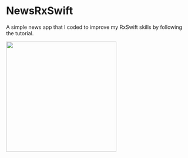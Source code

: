 # NewsRxSwift

A simple news app that I coded to improve my RxSwift skills by following the tutorial.

<img width="300px" src="https://user-images.githubusercontent.com/69075047/154947024-afc5e40f-2f1d-44af-bb3c-f59160a46920.png">
